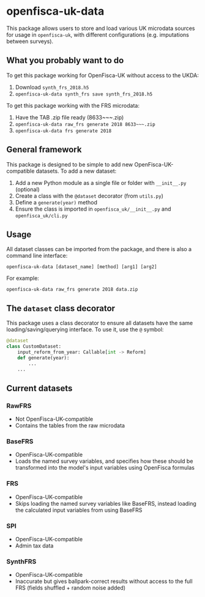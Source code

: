 # openfisca-uk-data

This package allows users to store and load various UK microdata sources for usage in `openfisca-uk`, with different configurations (e.g. imputations between surveys).

## What you probably want to do

To get this package working for OpenFisca-UK without access to the UKDA:
1. Download `synth_frs_2018.h5`
2. `openfisca-uk-data synth_frs save synth_frs_2018.h5`

To get this package working with the FRS microdata:
1. Have the TAB .zip file ready (8633~~~.zip)
2. `openfisca-uk-data raw_frs generate 2018 8633~~~.zip`
3. `openfisca-uk-data frs generate 2018`

## General framework

This package is designed to be simple to add new OpenFisca-UK-compatible datasets. To add a new dataset:
1. Add a new Python module as a single file or folder with `__init__.py` (optional)
2. Create a class with the `@dataset` decorator (from `utils.py`)
3. Define a `generate(year)` method
4. Ensure the class is imported in `openfisca_uk/__init__.py` and `openfisca_uk/cli.py`

## Usage

All dataset classes can be imported from the package, and there is also a command line interface:
```console
openfisca-uk-data [dataset_name] [method] [arg1] [arg2]
```
For example:
```console
openfisca-uk-data raw_frs generate 2018 data.zip
```

## The `dataset` class decorator

This package uses a class decorator to ensure all datasets have the same loading/saving/querying interface. To use it, use the `@` symbol:
```python
@dataset
class CustomDataset:
    input_reform_from_year: Callable[int -> Reform]
    def generate(year):
        ...
    ...
```

## Current datasets

### RawFRS
- Not OpenFisca-UK-compatible
- Contains the tables from the raw microdata
### BaseFRS
- OpenFisca-UK-compatible
- Loads the named survey variables, and specifies how these should be transformed into the model's input variables using OpenFisca formulas
### FRS
- OpenFisca-UK-compatible
- Skips loading the named survey variables like BaseFRS, instead loading the calculated input variables from using BaseFRS
### SPI
- OpenFisca-UK-compatible
- Admin tax data
### SynthFRS
- OpenFisca-UK-compatible
- Inaccurate but gives ballpark-correct results without access to the full FRS (fields shuffled + random noise added)